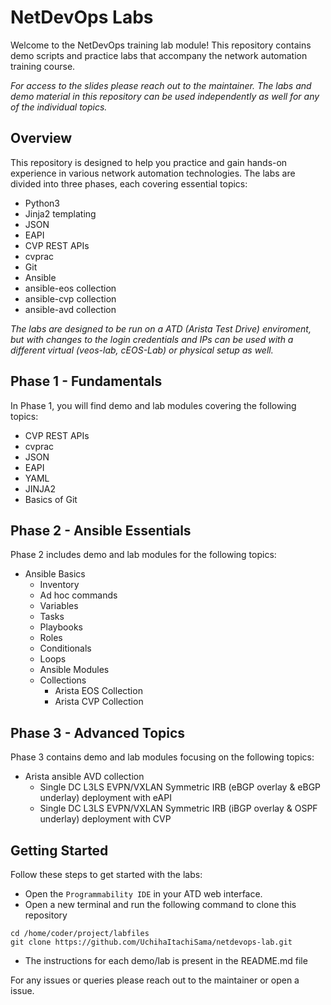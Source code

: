 # NetDevOps Labs

Welcome to the NetDevOps training lab module! This repository contains demo scripts and practice labs that accompany the network automation training course.

*For access to the slides please reach out to the maintainer. The labs and demo material in this repository can be used independently as well for any of the individual topics.*

## Overview

This repository is designed to help you practice and gain hands-on experience in various network automation technologies. The labs are divided into three phases, each covering essential topics:

- Python3
- Jinja2 templating
- JSON
- EAPI
- CVP REST APIs
- cvprac
- Git
- Ansible
- ansible-eos collection
- ansible-cvp collection
- ansible-avd collection

*The labs are designed to be run on a ATD (Arista Test Drive) enviroment, but with changes to the login credentials and IPs can be used with a different virtual (veos-lab, cEOS-Lab) or physical setup as well.*

## Phase 1 - Fundamentals

In Phase 1, you will find demo and lab modules covering the following topics:

- CVP REST APIs
- cvprac
- JSON
- EAPI
- YAML
- JINJA2
- Basics of Git

## Phase 2 - Ansible Essentials

Phase 2 includes demo and lab modules for the following topics:

- Ansible Basics
  - Inventory
  - Ad hoc commands
  - Variables
  - Tasks
  - Playbooks
  - Roles
  - Conditionals
  - Loops
  - Ansible Modules
  - Collections
    - Arista EOS Collection
    - Arista CVP Collection

## Phase 3 - Advanced Topics

Phase 3 contains demo and lab modules focusing on the following topics:

- Arista ansible AVD collection
  - Single DC L3LS EVPN/VXLAN Symmetric IRB (eBGP overlay & eBGP underlay) deployment with eAPI
  - Single DC L3LS EVPN/VXLAN Symmetric IRB (iBGP overlay & OSPF underlay) deployment with CVP

## Getting Started

Follow these steps to get started with the labs:

- Open the `Programmability IDE` in your ATD web interface.
- Open a new terminal and run the following command to clone this repository

```shell
cd /home/coder/project/labfiles
git clone https://github.com/UchihaItachiSama/netdevops-lab.git
```

- The instructions for each demo/lab is present in the README.md file

For any issues or queries please reach out to the maintainer or open a issue.
